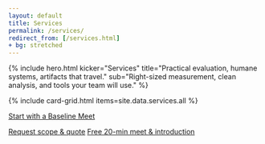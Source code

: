 ```yaml
---
layout: default
title: Services
permalink: /services/
redirect_from: [/services.html]
+ bg: stretched
---
```


{% include hero.html
  kicker="Services"
  title="Practical evaluation, humane systems, artifacts that travel."
  sub="Right-sized measurement, clean analysis, and tools your team will use."
%}

{% include card-grid.html items=site.data.services.all %}

<p><a class="button" href="/contact/#book">Start with a Baseline Meet</a></p>


<div class="cta-row" style="margin-top:12px">
  <a class="btn" href="mailto:hello@mangrovemethod.com">Request scope & quote</a>
  <a class="btn" href="https://calendly.com/your-calendly-link/intro">Free 20-min meet &amp; introduction</a>
</div>
